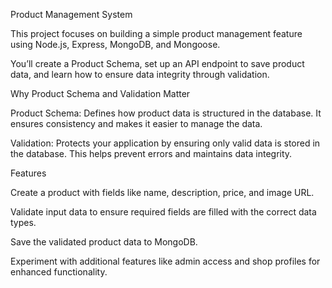 Product Management System

This project focuses on building a simple product management feature using Node.js, Express, MongoDB, and Mongoose. 

You’ll create a Product Schema, set up an API endpoint to save product data, and learn how to ensure data integrity through validation.

Why Product Schema and Validation Matter

Product Schema: Defines how product data is structured in the database. It ensures consistency and makes it easier to manage the data.

Validation: Protects your application by ensuring only valid data is stored in the database. This helps prevent errors and maintains data integrity.

Features

Create a product with fields like name, description, price, and image URL.

Validate input data to ensure required fields are filled with the correct data types.

Save the validated product data to MongoDB.

Experiment with additional features like admin access and shop profiles for enhanced functionality.
